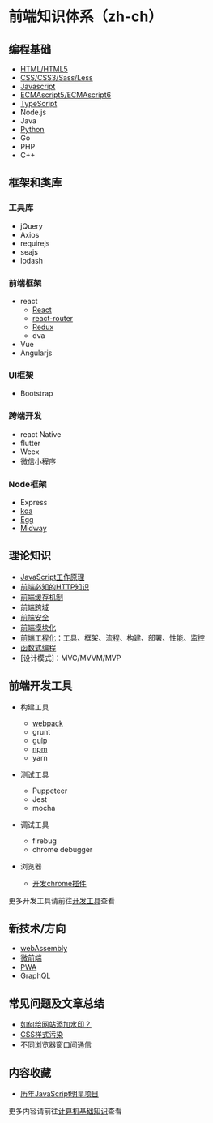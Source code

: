 # 前端知识体系（zh-ch）

## 编程基础
* [HTML/HTML5](./program/HTML/)
* [CSS/CSS3/Sass/Less](./program/CSS)
* [Javascript](./program/Javascript)
* [ECMAscript5/ECMAscript6](./program/ECMAScript)
* [TypeScript](./program/TypeScript)
* Node.js
* Java
* [Python](https://github.com/suvllian/python)
* Go
* PHP
* C++

## 框架和类库
### 工具库
  * jQuery
  * Axios
  * requirejs
  * seajs
  * lodash

### 前端框架
* react
  * [React](./frame/front-frame/react)
  * [react-router](./frame/front-frame/react-router)
  * [Redux](./frame/front-frame/redux)
  * dva
* Vue
* Angularjs

### UI框架
  * Bootstrap

### 跨端开发
  * react Native
  * flutter
  * Weex
  * 微信小程序

### Node框架
  * Express
  * [koa](./frame/node/koa)
  * [Egg](./frame/node/egg)
  * [Midway](./frmae/node/midway)

## 理论知识
* [JavaScript工作原理](./theory/javascript-work-principle/)
* [前端必知的HTTP知识](./theory/frontend-http/)
* [前端缓存机制](./theory/storage.md)
* [前端跨域](./theory/cross-domain.md)
* [前端安全](./theory/security.md)
* [前端模块化](./theory/modules/)
* [前端工程化](./theory/engineering/)：工具、框架、流程、构建、部署、性能、监控
* [函数式编程](./theory/functional-programming/README.md)
* [设计模式]：MVC/MVVM/MVP

## 前端开发工具
* 构建工具
  * [webpack](./tools/webpack)
  * grunt
  * gulp
  * [npm](./tools/npm)
  * yarn

* 测试工具
  * Puppeteer
  * Jest
  * mocha

* 调试工具
  * firebug
  * chrome debugger

* 浏览器
  * [开发chrome插件](./tools/browser/develop-a-chrome-extension.md)

更多开发工具请前往[开发工具](https://github.com/suvllian/computer-science-knowledge#rocket-%E5%BC%80%E5%8F%91%E5%B7%A5%E5%85%B7)查看

## 新技术/方向
* [webAssembly](./new/webAssembly/)
* [微前端](./new/micro-frontend/)
* [PWA](./new/pwa/)
* GraphQL

## 常见问题及文章总结
* [如何给网站添加水印？](./summary/watermark.md)
* [CSS样式污染](https://www.zoo.team/article/react-css)
* [不同浏览器窗口间通信](./summary/different-window-channel.md)

## 内容收藏
* [历年JavaScript明星项目](https://risingstars.js.org/2019/zh/)

更多内容请前往[计算机基础知识](https://github.com/suvllian/computer-science-knowledge)查看
